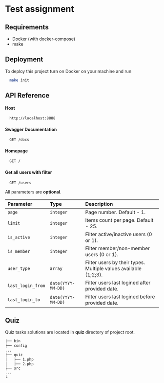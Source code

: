 
# Test assignment




## Requirements

- Docker (with docker-compose)
- make


## Deployment

To deploy this project turn on Docker on your machine and run

```bash
  make init
```


## API Reference

#### Host
```bash
  http://localhost:8888
```

#### Swagger Documentation

```bash
  GET /docs
```

#### Homepage

```bash
  GET /
```

#### Get all users with filter

```bash
  GET /users
```
All parameters are **optional**.

| Parameter | Type     | Description                |
| :-------- | :------- | :------------------------- |
| `page` | `integer` | Page number. Default - 1.|
| `limit` | `integer` | Items count per page. Default - 25.|
| `is_active` | `integer` | Filter active/inactive users (0 or 1).|
| `is_member` | `integer` | Filter member/non-member users (0 or 1).|
| `user_type` | `array` | Filter users by their types. Multiple values available (1;2;3).|
| `last_login_from` | `date(YYYY-MM-DD)` | Filter users last logined after provided date.|
| `last_login_to` | `date(YYYY-MM-DD)` | Filter users last logined before provided date.|

## Quiz

Quiz tasks solutions are located in **quiz** directory of project root.

```bash
├── bin
├── config
...
├── quiz
│   ├── 1.php
│   ├── 2.php
├── src
...
└
```